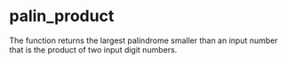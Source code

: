 # palin_product
The function returns the largest palindrome smaller than an input number that is the product of two input digit numbers.
